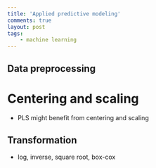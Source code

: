 ```yaml
---
title: 'Applied predictive modeling'
comments: true
layout: post
tags:
    - machine learning
---
```


Data preprocessing 
------------------

Centering and scaling 
=====================
* PLS might benefit from centering and scaling 

Transformation
--------------

* log, inverse, square root, box-cox 

